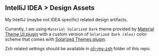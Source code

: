 ## IntelliJ IDEA > Design Assets

My IntelliJ (maybe not IDEA specific) related design artifacts.

Currently, I am using `Material Solarized Dark` theme provided by [Material Theme UI plugin](https://plugins.jetbrains.com/plugin/8006-material-theme-ui/) with a custom version of `Solarized Dark (4lex)` color scheme that comes with [Solarized Themes plugin](https://plugins.jetbrains.com/plugin/8006-material-theme-ui/).

Zsh related settings should be available in [oh-my-zsh](../oh-my-zsh) folder of this repo.
